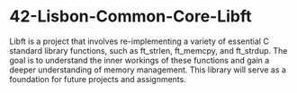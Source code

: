 # 42-Lisbon-Common-Core-Libft
Libft is a project that involves re-implementing a variety of essential C standard library functions, such as ft_strlen, ft_memcpy, and ft_strdup. The goal is to understand the inner workings of these functions and gain a deeper understanding of memory management. This library will serve as a foundation for future projects and assignments.
